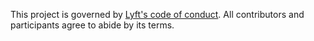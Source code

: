 This project is governed by [Lyft's code of
conduct](https://github.com/lyft/code-of-conduct). All contributors
and participants agree to abide by its terms.
